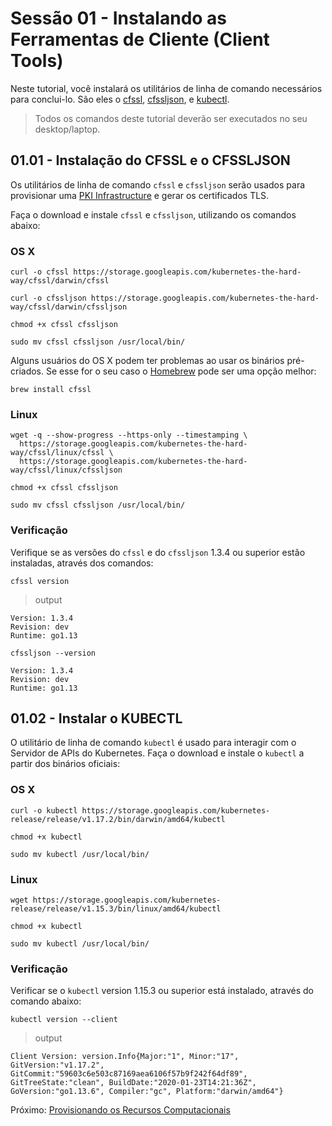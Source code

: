 # Sessão 01 - Instalando as Ferramentas de Cliente (Client Tools)

Neste tutorial, você instalará os utilitários de linha de comando necessários para conclui-lo. São eles o [cfssl](https://github.com/cloudflare/cfssl), [cfssljson](https://github.com/cloudflare/cfssl), e [kubectl](https://kubernetes.io/docs/tasks/tools/install-kubectl).

> Todos os comandos deste tutorial deverão ser executados no seu desktop/laptop.

## 01.01 - Instalação do CFSSL e o CFSSLJSON

Os utilitários de linha de comando `cfssl` e `cfssljson` serão usados para provisionar uma [PKI Infrastructure](https://en.wikipedia.org/wiki/Public_key_infrastructure) e gerar os certificados TLS.

Faça o download e instale `cfssl` e `cfssljson`, utilizando os comandos abaixo:

### OS X

```
curl -o cfssl https://storage.googleapis.com/kubernetes-the-hard-way/cfssl/darwin/cfssl
```
```
curl -o cfssljson https://storage.googleapis.com/kubernetes-the-hard-way/cfssl/darwin/cfssljson
```

```
chmod +x cfssl cfssljson
```

```
sudo mv cfssl cfssljson /usr/local/bin/
```

Alguns usuários do OS X podem ter problemas ao usar os binários pré-criados. Se esse for o seu caso o [Homebrew](https://brew.sh) pode ser uma opção melhor:

```
brew install cfssl
```

### Linux

```
wget -q --show-progress --https-only --timestamping \
  https://storage.googleapis.com/kubernetes-the-hard-way/cfssl/linux/cfssl \
  https://storage.googleapis.com/kubernetes-the-hard-way/cfssl/linux/cfssljson
```

```
chmod +x cfssl cfssljson
```

```
sudo mv cfssl cfssljson /usr/local/bin/
```

### Verificação

Verifique se as versões do `cfssl` e do `cfssljson` 1.3.4 ou superior estão instaladas, através dos comandos:

```
cfssl version
```

> output

```
Version: 1.3.4
Revision: dev
Runtime: go1.13
```

```
cfssljson --version
```
```
Version: 1.3.4
Revision: dev
Runtime: go1.13
```

## 01.02 - Instalar o KUBECTL

O utilitário de linha de comando `kubectl` é usado para interagir com o Servidor de APIs do Kubernetes. Faça o download e instale o `kubectl` a partir dos binários oficiais:

### OS X

```
curl -o kubectl https://storage.googleapis.com/kubernetes-release/release/v1.17.2/bin/darwin/amd64/kubectl
```

```
chmod +x kubectl
```

```
sudo mv kubectl /usr/local/bin/
```

### Linux

```
wget https://storage.googleapis.com/kubernetes-release/release/v1.15.3/bin/linux/amd64/kubectl
```

```
chmod +x kubectl
```

```
sudo mv kubectl /usr/local/bin/
```

### Verificação

Verificar se o `kubectl` version 1.15.3 ou superior está instalado, através do comando abaixo:

```
kubectl version --client
```

> output

```
Client Version: version.Info{Major:"1", Minor:"17", GitVersion:"v1.17.2", GitCommit:"59603c6e503c87169aea6106f57b9f242f64df89", GitTreeState:"clean", BuildDate:"2020-01-23T14:21:36Z", GoVersion:"go1.13.6", Compiler:"gc", Platform:"darwin/amd64"}
```

Próximo: [Provisionando os Recursos Computacionais](02-compute-resources.md)
